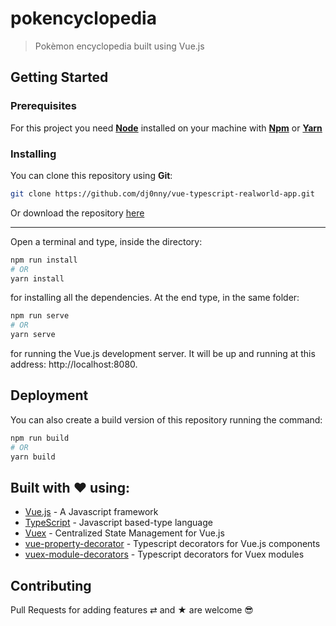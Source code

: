 # pokencyclopedia

> Pokèmon encyclopedia built using Vue.js

## Getting Started

### Prerequisites

For this project you need [__Node__](https://nodejs.org/en/) installed on your machine with [__Npm__](https://www.npmjs.com/) or [__Yarn__](https://yarnpkg.com)

### Installing

You can clone this repository using __Git__:
```bash
git clone https://github.com/dj0nny/vue-typescript-realworld-app.git
```

Or download the repository [here](https://github.com/dj0nny/pokencyclopedia/archive/develop.zip)

---

Open a terminal and type, inside the directory:
```bash
npm run install 
# OR
yarn install
```

for installing all the dependencies. At the end type, in the same folder:
```bash
npm run serve
# OR
yarn serve
```
for running the Vue.js development server. It will be up and running at this address: http://localhost:8080.

## Deployment

You can also create a build version of this repository running the command:
```bash
npm run build
# OR
yarn build
```

## Built with ❤️ using:

* [Vue.js](https://vuejs.org/) - A Javascript framework
* [TypeScript](https://www.typescriptlang.org/) - Javascript based-type language
* [Vuex](https://vuex.vuejs.org/) - Centralized State Management for Vue.js
* [vue-property-decorator](https://github.com/kaorun343/vue-property-decorator) - Typescript decorators for Vue.js components
* [vuex-module-decorators](https://github.com/championswimmer/vuex-module-decorators) - Typescript decorators for Vuex modules

## Contributing

Pull Requests for adding features ⇄ and ★ are welcome 😎